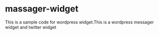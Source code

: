 # massager-widget
This is a sample code for wordpress widget.This is a wordpress messager widget and twitter widget
